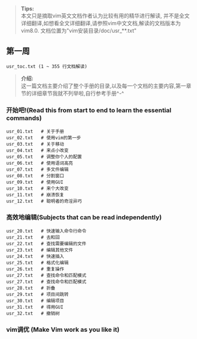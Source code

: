 ><b>Tips:</b><br>
    本文只是摘取vim英文文档作者认为比较有用的精华进行解读, 并不是全文详细翻译,如想看全文详细翻译,请参照vim中文文档,解读的文档版本为vim8.0. 文档位置为"vim安装目录/doc/usr_**.txt"

## 第一周   
    usr_toc.txt (1 ~ 355 行文档解读)

><b>介绍:</b><br>
    这一篇文档主要介绍了整个手册的目录,以及每一个文档的主要内容,第一章节的详细章节我就不列举啦,自行参考手册^-^

### 开始吧!(Read this from start to end to learn the essential commands)
    usr_01.txt   # 关于手册
    usr_02.txt   # 使用vim的第一步
    usr_03.txt   # 关于移动
    usr_04.txt   # 来点小改变
    usr_05.txt   # 调整你个人的配置
    usr_06.txt   # 使用语词高亮
    usr_07.txt   # 多文件编辑
    usr_08.txt   # 分割窗口
    usr_09.txt   # 使用GUI
    usr_10.txt   # 来个大改变
    usr_11.txt   # 崩溃恢复
    usr_12.txt   # 聪明者的奇淫异巧

### 高效地编辑(Subjects that can be read independently)
    usr_20.txt   # 快速输入命令行命令
    usr_21.txt   # 去和回
    usr_22.txt   # 查找需要编辑的文件
    usr_23.txt   # 编辑其他文件
    usr_24.txt   # 快速插入
    usr_25.txt   # 格式化编辑
    usr_26.txt   # 重复操作
    usr_27.txt   # 查找命令和匹配模式
    usr_27.txt   # 查找命令和匹配模式
    usr_28.txt   # 折叠
    usr_29.txt   # 项目间跳转
    usr_30.txt   # 编辑项目
    usr_31.txt   # 得用GUI
    usr_32.txt   # 撤销树

### vim调优 (Make Vim work as you like it)
    
    

    

    
    
